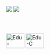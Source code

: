 <div> 
  <a href = "mailto:contatoferreiraedu@gmail.com"><img src="https://img.shields.io/badge/-Gmail-%23333?style=for-the-badge&logo=gmail&logoColor=red" target="_blank"></a>  
  <a href="https://www.linkedin.com/in/eduardoferreira001" target="_blank"><img src="https://img.shields.io/badge/-LinkedIn-%230077B5?style=for-the-badge&logo=linkedin&logoColor=white" target="_blank"></a> 
</div>

#

<div style="display: inline_block"><br>
  
  <img align="center" alt="Edu-Arduino" height="40" width="50" src="https://cdn.jsdelivr.net/gh/devicons/devicon@latest/icons/arduino/arduino-original-wordmark.svg">
  <img align="center" alt="Edu-C" height="40" width="50" src="https://cdn.jsdelivr.net/gh/devicons/devicon@latest/icons/c/c-plain.svg">
                 
</div>
